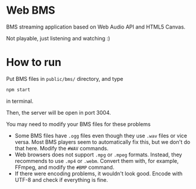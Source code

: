 # Web BMS

BMS streaming application based on Web Audio API and HTML5 Canvas.

Not playable, just listening and watching :)

# How to run

Put BMS files in `public/bms/` directory, and type
```sh
npm start
```
in terminal.

Then, the server will be open in port 3004.

You may need to modify your BMS files for these problems
- Some BMS files have `.ogg` files even though they use `.wav` files or vice versa. Most BMS players seem to automatically fix this, but we don't do that here. Modify the `#WAV` commands.
- Web browsers does not support `.mpg` or `.mpeg` formats. Instead, they recommends to use `.mp4` or `.webm`. Convert them with, for example, FFmpeg, and modify the `#BMP` command.
- If there were encoding problems, it wouldn't look good. Encode with UTF-8 and check if everything is fine.